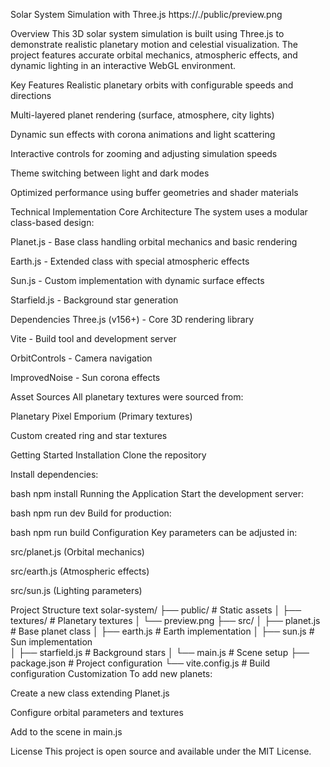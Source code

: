 Solar System Simulation with Three.js
https://./public/preview.png

Overview
This 3D solar system simulation is built using Three.js to demonstrate realistic planetary motion and celestial visualization. The project features accurate orbital mechanics, atmospheric effects, and dynamic lighting in an interactive WebGL environment.

Key Features
Realistic planetary orbits with configurable speeds and directions

Multi-layered planet rendering (surface, atmosphere, city lights)

Dynamic sun effects with corona animations and light scattering

Interactive controls for zooming and adjusting simulation speeds

Theme switching between light and dark modes

Optimized performance using buffer geometries and shader materials

Technical Implementation
Core Architecture
The system uses a modular class-based design:

Planet.js - Base class handling orbital mechanics and basic rendering

Earth.js - Extended class with special atmospheric effects

Sun.js - Custom implementation with dynamic surface effects

Starfield.js - Background star generation

Dependencies
Three.js (v156+) - Core 3D rendering library

Vite - Build tool and development server

OrbitControls - Camera navigation

ImprovedNoise - Sun corona effects

Asset Sources
All planetary textures were sourced from:

Planetary Pixel Emporium (Primary textures)

Custom created ring and star textures

Getting Started
Installation
Clone the repository

Install dependencies:

bash
npm install
Running the Application
Start the development server:

bash
npm run dev
Build for production:

bash
npm run build
Configuration
Key parameters can be adjusted in:

src/planet.js (Orbital mechanics)

src/earth.js (Atmospheric effects)

src/sun.js (Lighting parameters)

Project Structure
text
solar-system/
├── public/              # Static assets
│   ├── textures/        # Planetary textures
│   └── preview.png
├── src/
│   ├── planet.js        # Base planet class
│   ├── earth.js         # Earth implementation
│   ├── sun.js           # Sun implementation  
│   ├── starfield.js     # Background stars
│   └── main.js          # Scene setup
├── package.json         # Project configuration
└── vite.config.js       # Build configuration
Customization
To add new planets:

Create a new class extending Planet.js

Configure orbital parameters and textures

Add to the scene in main.js

License
This project is open source and available under the MIT License.